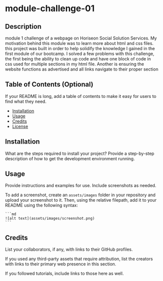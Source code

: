 # module-challenge-01

## Description

module 1 challenge of a webpage on Horiseon Social Solution Services.  My motivation behind this module was to learn more about html and css files.  this project was 
built in order to help solidify the knowledge I gained in the first module of our bootcamp.  I solved a few problems with this challenge, the first being the ability to
clean up code and have one block of code in css used for multiple sections in my html file.  Another is ensuring the website functions as advertised and all links navigate
to their proper section


## Table of Contents (Optional)

If your README is long, add a table of contents to make it easy for users to find what they need.

- [Installation](#installation)
- [Usage](#usage)
- [Credits](#credits)
- [License](#license)

## Installation

What are the steps required to install your project? Provide a step-by-step description of how to get the development environment running.

## Usage

Provide instructions and examples for use. Include screenshots as needed.

To add a screenshot, create an `assets/images` folder in your repository and upload your screenshot to it. Then, using the relative filepath, add it to your README using the following syntax:

    ```md
    ![alt text](assets/images/screenshot.png)
    ```

## Credits

List your collaborators, if any, with links to their GitHub profiles.

If you used any third-party assets that require attribution, list the creators with links to their primary web presence in this section.

If you followed tutorials, include links to those here as well.

